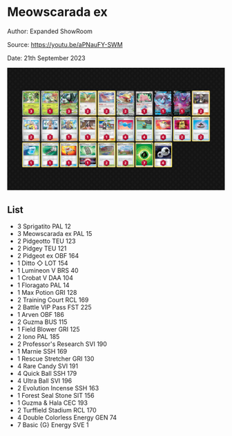 # Meowscarada ex

Author: Expanded ShowRoom

Source: <https://youtu.be/aPNauFY-SWM>

Date: 21th September 2023

![decklist](../../images/OBF/Meowscarada%20ex/1-%20Meowscarada%20ex.png)

## List

* 3 Sprigatito PAL 12
* 3 Meowscarada ex PAL 15
* 2 Pidgeotto TEU 123
* 2 Pidgey TEU 121
* 2 Pidgeot ex OBF 164
* 1 Ditto ◇ LOT 154
* 1 Lumineon V BRS 40
* 1 Crobat V DAA 104
* 1 Floragato PAL 14
* 1 Max Potion GRI 128
* 2 Training Court RCL 169
* 2 Battle VIP Pass FST 225
* 1 Arven OBF 186
* 2 Guzma BUS 115
* 1 Field Blower GRI 125
* 2 Iono PAL 185
* 2 Professor's Research SVI 190
* 1 Marnie SSH 169
* 1 Rescue Stretcher GRI 130
* 4 Rare Candy SVI 191
* 4 Quick Ball SSH 179
* 4 Ultra Ball SVI 196
* 2 Evolution Incense SSH 163
* 1 Forest Seal Stone SIT 156
* 1 Guzma & Hala CEC 193
* 2 Turffield Stadium RCL 170
* 4 Double Colorless Energy GEN 74
* 7 Basic {G} Energy SVE 1
